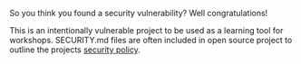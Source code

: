 So you think you found a security vulnerability? Well congratulations!

This is an intentionally vulnerable project to be used as a learning tool for workshops. SECURITY.md files are often included in open source project to outline the projects [security policy](https://docs.github.com/en/code-security/getting-started/adding-a-security-policy-to-your-repository).

